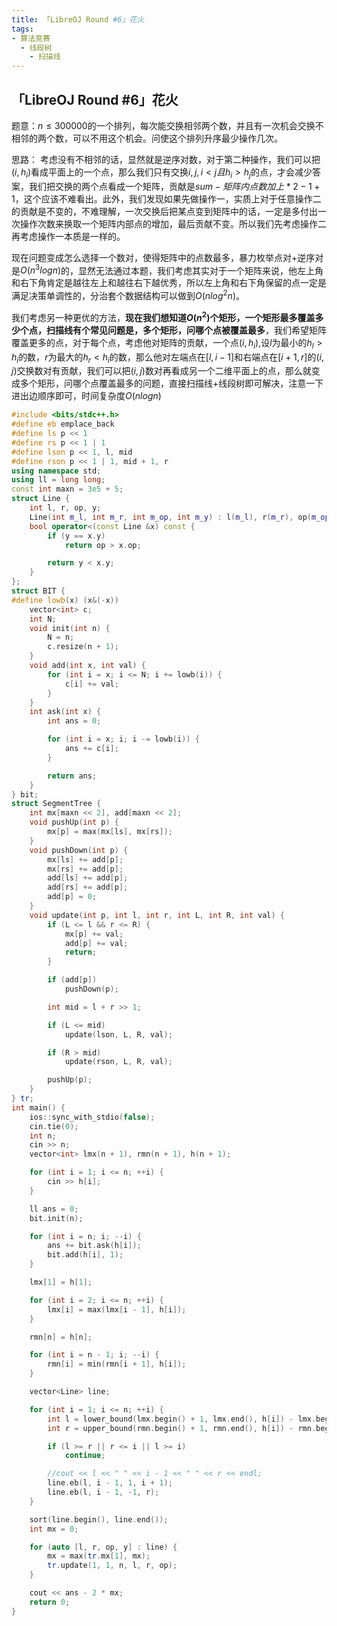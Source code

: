 ```yaml
---
title: 「LibreOJ Round #6」花火
tags:
- 算法竞赛
  - 线段树
    - 扫描线
---
```



## 「LibreOJ Round #6」花火
题意：$n\leq300000$的一个排列，每次能交换相邻两个数，并且有一次机会交换不相邻的两个数，可以不用这个机会。问使这个排列升序最少操作几次。

思路：
考虑没有不相邻的话，显然就是逆序对数，对于第二种操作，我们可以把$(i, h_i)$看成平面上的一个点，那么我们只有交换$i, j, i < j且h_i > h_j$的点，才会减少答案，我们把交换的两个点看成一个矩阵，贡献是$sum - 矩阵内点数加上 * 2 -1 + 1$，这个应该不难看出。此外，我们发现如果先做操作一，实质上对于任意操作二的贡献是不变的，不难理解，一次交换后把某点变到矩阵中的话，一定是多付出一次操作次数来换取一个矩阵内部点的增加，最后贡献不变。所以我们先考虑操作二再考虑操作一本质是一样的。

现在问题变成怎么选择一个数对，使得矩阵中的点数最多，暴力枚举点对+逆序对是$O(n^3logn)$的，显然无法通过本题，我们考虑其实对于一个矩阵来说，他左上角和右下角肯定是越往左上和越往右下越优秀，所以左上角和右下角保留的点一定是满足决策单调性的，分治套个数据结构可以做到$O(nlog^2n)$。

我们考虑另一种更优的方法，**现在我们想知道$O(n^2)$个矩形，一个矩形最多覆盖多少个点，扫描线有个常见问题是，多个矩形，问哪个点被覆盖最多**，我们希望矩阵覆盖更多的点，对于每个点，考虑他对矩阵的贡献，一个点$(i, h_i)$,设$l$为最小的$h_l > h_i$的数，$r$为最大的$h_r < h_i$的数，那么他对左端点在$[l, i - 1]$和右端点在$[i + 1, r]$的$(i, j)$交换数对有贡献，我们可以把$(i, j)$数对再看成另一个二维平面上的点，那么就变成多个矩形，问哪个点覆盖最多的问题，直接扫描线+线段树即可解决，注意一下进出边顺序即可，时间复杂度$O(nlogn)$

```cpp
#include <bits/stdc++.h>
#define eb emplace_back
#define ls p << 1
#define rs p << 1 | 1
#define lson p << 1, l, mid
#define rson p << 1 | 1, mid + 1, r
using namespace std;
using ll = long long;
const int maxn = 3e5 + 5;
struct Line {
    int l, r, op, y;
    Line(int m_l, int m_r, int m_op, int m_y) : l(m_l), r(m_r), op(m_op), y(m_y) { }
    bool operator<(const Line &x) const {
        if (y == x.y)
            return op > x.op;

        return y < x.y;
    }
};
struct BIT {
#define lowb(x) (x&(-x))
    vector<int> c;
    int N;
    void init(int n) {
        N = n;
        c.resize(n + 1);
    }
    void add(int x, int val) {
        for (int i = x; i <= N; i += lowb(i)) {
            c[i] += val;
        }
    }
    int ask(int x) {
        int ans = 0;

        for (int i = x; i; i -= lowb(i)) {
            ans += c[i];
        }

        return ans;
    }
} bit;
struct SegmentTree {
    int mx[maxn << 2], add[maxn << 2];
    void pushUp(int p) {
        mx[p] = max(mx[ls], mx[rs]);
    }
    void pushDown(int p) {
        mx[ls] += add[p];
        mx[rs] += add[p];
        add[ls] += add[p];
        add[rs] += add[p];
        add[p] = 0;
    }
    void update(int p, int l, int r, int L, int R, int val) {
        if (L <= l && r <= R) {
            mx[p] += val;
            add[p] += val;
            return;
        }

        if (add[p])
            pushDown(p);

        int mid = l + r >> 1;

        if (L <= mid)
            update(lson, L, R, val);

        if (R > mid)
            update(rson, L, R, val);

        pushUp(p);
    }
} tr;
int main() {
    ios::sync_with_stdio(false);
    cin.tie(0);
    int n;
    cin >> n;
    vector<int> lmx(n + 1), rmn(n + 1), h(n + 1);

    for (int i = 1; i <= n; ++i) {
        cin >> h[i];
    }

    ll ans = 0;
    bit.init(n);

    for (int i = n; i; --i) {
        ans += bit.ask(h[i]);
        bit.add(h[i], 1);
    }

    lmx[1] = h[1];

    for (int i = 2; i <= n; ++i) {
        lmx[i] = max(lmx[i - 1], h[i]);
    }

    rmn[n] = h[n];

    for (int i = n - 1; i; --i) {
        rmn[i] = min(rmn[i + 1], h[i]);
    }

    vector<Line> line;

    for (int i = 1; i <= n; ++i) {
        int l = lower_bound(lmx.begin() + 1, lmx.end(), h[i]) - lmx.begin();
        int r = upper_bound(rmn.begin() + 1, rmn.end(), h[i]) - rmn.begin() - 1;

        if (l >= r || r <= i || l >= i)
            continue;

        //cout << l << " " << i - 1 << " " << r << endl;
        line.eb(l, i - 1, 1, i + 1);
        line.eb(l, i - 1, -1, r);
    }

    sort(line.begin(), line.end());
    int mx = 0;

    for (auto [l, r, op, y] : line) {
        mx = max(tr.mx[1], mx);
        tr.update(1, 1, n, l, r, op);
    }

    cout << ans - 2 * mx;
    return 0;
}
```
